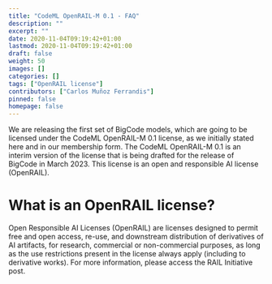 ```yaml
---
title: "CodeML OpenRAIL-M 0.1 - FAQ"
description: ""
excerpt: ""
date: 2020-11-04T09:19:42+01:00
lastmod: 2020-11-04T09:19:42+01:00
draft: false
weight: 50
images: []
categories: []
tags: ["OpenRAIL license"]
contributors: ["Carlos Muñoz Ferrandis"]
pinned: false
homepage: false
---
```


We are releasing the first set of BigCode models, which are going to be licensed under the CodeML OpenRAIL-M 0.1 license, as we initially stated here and in our membership form. The CodeML OpenRAIL-M 0.1 is an interim version of the license that is being drafted for the release of BigCode in March 2023. This license is an open and responsible AI license (OpenRAIL). 

# What is an OpenRAIL license?
Open Responsible AI Licenses (OpenRAIL) are licenses designed to permit free and open access, re-use, and downstream distribution of derivatives of AI artifacts, for research, commercial or non-commercial purposes, as long as the use restrictions present in the license always apply (including to derivative works). For more information, please access the RAIL Initiative post.
